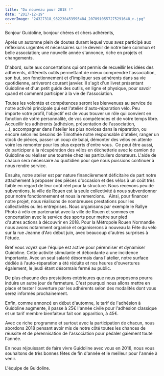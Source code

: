 ```yaml
---
title: "Du nouveau pour 2018 !"
date: "2017-12-19"
coverImage: "24327318_932230453595484_2070910557275291648_n.jpg"
---
```


Bonjour Guidoline, bonjour chères et chers adhérents,

Après un automne plein de doutes durant lequel vous avez participé aux réflexions urgentes et nécessaires sur le devenir de notre bien commun et belle association; une nouvelle année s'annonce, riche en projets et changements.

D'abord, suite aux concertations qui ont permis de recueillir les idées des adhérents, différents outils permettant de mieux comprendre l'association, son but, son fonctionnement et d'impliquer ses adhérents dans sa vie quotidienne, arriveront courant janvier. Il s'agit d'un livret présentant Guidoline et d'un petit guide des outils, en ligne et physique, pour savoir quand et comment participer à la vie de l'association.

Toutes les volontés et compétences seront les bienvenues au service de notre activité principale qui est l'atelier d'auto-réparation vélo. Peu importe votre profil, l'objectif est de vous trouver un rôle qui convient en fonction de votre personnalité, de vos compétences et de votre temps libre. Accueillir les adhérents (adhésion, présentation de l'association, ...), accompagner dans l'atelier les plus novices dans la réparation, ou encore selon les besoins de Timothée notre responsable d'atelier, ranger un stock de pièces, passer un coup de balai, démonter des vélos en attente voire les remonter pour les plus experts d'entre vous.  Ce peut être aussi, de participer à la récupération des vélos en déchetterie avec le camion de Guidoline ou réaliser une tournée chez les particuliers donateurs. L'aide de chacun sera nécessaire au quotidien pour que nous puissions continuer à nous rendre service.

Ensuite, notre atelier est par nature financièrement déficitaire de part notre attachement à proposer des pièces d'occasion et des vélos à un coût très faible en regard de leur coût réel pour la structure. Nous recevons peu de subventions, la ville de Rouen est la seule collectivité à nous subventionner pour notre fonctionnement et nous la remercions.   Ainsi, pour financer notre projet, nous réalisons de nombreuses prestations pour les collectivités ou les entreprises. Nous organisons par exemple le Rallye Photo à vélo en partenariat avec la ville de Rouen et sommes en concertation avec le service des sports pour mettre sur pied d'autres actions à découvrir en 2018. Pour la Métropole Rouen Normandie nous avons notamment organisé et organiserons à nouveau la Fête du vélo sur la rue Jeanne d'Arc début juin, avec beaucoup d'autres surprises à l'étude.

Bref vous voyez que l'équipe est active pour pérenniser et dynamiser Guidoline. Cette activité stimulante et débordante a une incidence importante. Avec un seul salarié désormais dans l'atelier, notre surface dédiée à l'auto-réparation a été réduite et nos heures d'ouvertures également, le jeudi étant désormais fermé au public.

De plus chacune des prestations extérieures que nous proposons pourra induire un autre jour de fermeture. C'est pourquoi nous allons mettre en place et tester l'ouverture par les adhérents selon des modalités dont vous serez informés prochainement.

Enfin, comme annoncé en début d'automne, le tarif de l'adhésion à Guidoline augmente, il passe à 25€ l'année civile pour l'adhésion classique et un tarif membre bienfaiteur fait son apparition, à 45€.

Avec ce riche programme et surtout avec la participation de chacun, nous abordons 2018 pensant avoir mis de notre côté toutes les chances de réussite et de pérennisation de l'association pour pédaler gaiement toute l'année.

En nous réjouissant de faire vivre Guidoline avec vous en 2018, nous vous souhaitons de très bonnes fêtes de fin d'année et le meilleur pour l'année à venir.

L'équipe de Guidoline.
